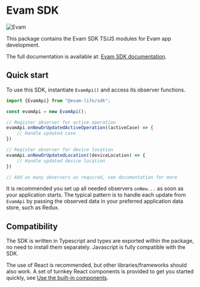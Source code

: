 # Evam SDK

![Evam](https://uploads-ssl.webflow.com/617bfe6eee00c8179b464cd6/617bfe6eee00c8209d464cec_evam_full-logo.svg)

This package contains the Evam SDK TS/JS modules for Evam app development.

The full documentation is available at: [Evam SDK documentation](https://evam-life.github.io).

## Quick start

To use this SDK, instantiate `EvamApi()` and access its observer functions.

```typescript
import {EvamApi} from "@evam-life/sdk";

const evamApi = new EvamApi();

// Register observer for active operation
evamApi.onNewOrUpdatedActiveOperation((activeCase) => {
    // Handle updated case
})

// Register observer for device location
evamApi.onNewOrUpdatedLocation((deviceLocation) => {
    // Handle updated device location
})

// Add as many observers as required, see documentation for more
```

It is recommended you set up all needed observers `onNew...` as soon as your application
starts. The typical pattern is to handle each update from `EvamApi` by passing
the observed data in your preferred application data store, such as Redux.

## Compatibility

The SDK is written in Typescript and types are exported within the
package, no need to install them separately. Javascript is fully
compatible with the SDK.

The use of React is recommended, but other libraries/frameworks
should also work. A set of turnkey React components is provided to get
you started quickly, see [Use the built-in components](https://evam-life.github.io/tech/using_the_sdk.html#use-the-built-in-ui-components).